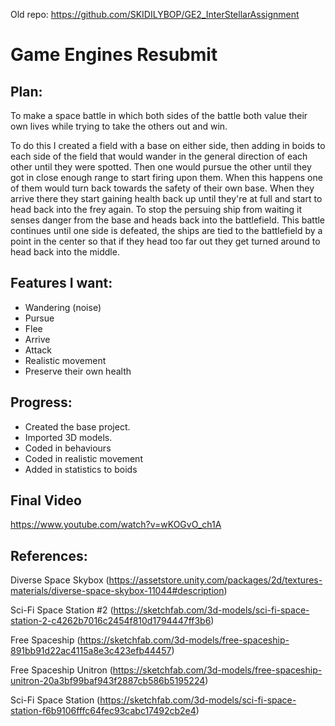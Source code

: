 Old repo: https://github.com/SKIDILYBOP/GE2_InterStellarAssignment

# Game Engines Resubmit

## Plan:
To make a space battle in which both sides of the battle both value their own lives while trying to take the others out and win.

To do this I created a field with a base on either side, then adding in boids to each side of the field that would wander in the general direction of each other until they were spotted. Then one would pursue the other until they got in close enough range to start firing upon them. When this happens one of them would turn back towards the safety of their own base. When they arrive there they start gaining health back up until they're at full and start to head back into the frey again.
To stop the persuing ship from waiting it senses danger from the base and heads back into the battlefield. This battle continues until one side is defeated, the ships are tied to the battlefield by a point in the center so that if they head too far out they get turned around to head back into the middle.

## Features I want:
- Wandering (noise)
- Pursue
- Flee
- Arrive
- Attack
- Realistic movement
- Preserve their own health

## Progress:
- Created the base project.
- Imported 3D models.
- Coded in behaviours 
- Coded in realistic movement
- Added in statistics to boids

## Final Video
https://www.youtube.com/watch?v=wKOGvO_ch1A


## References:

Diverse Space Skybox (https://assetstore.unity.com/packages/2d/textures-materials/diverse-space-skybox-11044#description)

Sci-Fi Space Station #2 (https://sketchfab.com/3d-models/sci-fi-space-station-2-c4262b7016c2454f810d1794447ff3b6)

Free Spaceship (https://sketchfab.com/3d-models/free-spaceship-891bb91d22ac4115a8e3c423efb44457)

Free Spaceship Unitron (https://sketchfab.com/3d-models/free-spaceship-unitron-20a3bf99baf943f2887cb586b5195224)

Sci-Fi Space Station (https://sketchfab.com/3d-models/sci-fi-space-station-f6b9106fffc64fec93cabc17492cb2e4)
